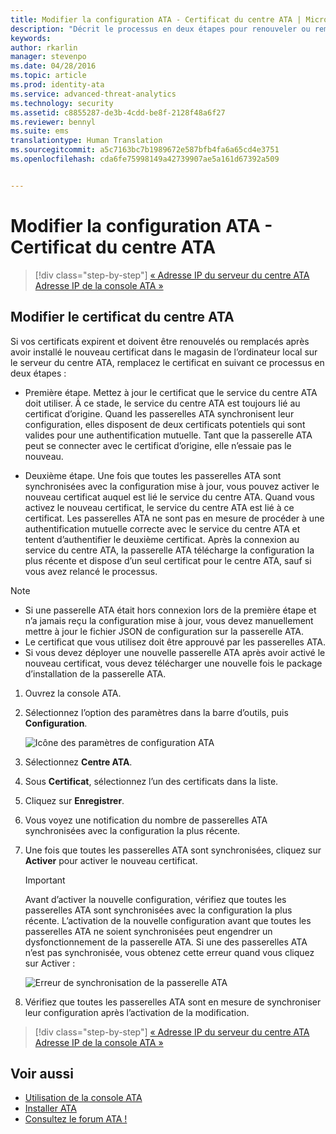 ```yaml
---
title: Modifier la configuration ATA - Certificat du centre ATA | Microsoft ATA
description: "Décrit le processus en deux étapes pour renouveler ou remplacer le certificat dans le magasin de l’ordinateur local sur le serveur du centre ATA."
keywords: 
author: rkarlin
manager: stevenpo
ms.date: 04/28/2016
ms.topic: article
ms.prod: identity-ata
ms.service: advanced-threat-analytics
ms.technology: security
ms.assetid: c8855287-de3b-4cdd-be8f-2128f48a6f27
ms.reviewer: bennyl
ms.suite: ems
translationtype: Human Translation
ms.sourcegitcommit: a5c7163bc7b1989672e587bfb4fa6a65cd4e3751
ms.openlocfilehash: cda6fe75998149a42739907ae5a161d67392a509


---
```


# Modifier la configuration ATA - Certificat du centre ATA

>[!div class="step-by-step"]
[« Adresse IP du serveur du centre ATA](modifying-ata-config-centerip.md)
[Adresse IP de la console ATA »](modifying-ata-config-consoleip.md)

## Modifier le certificat du centre ATA
Si vos certificats expirent et doivent être renouvelés ou remplacés après avoir installé le nouveau certificat dans le magasin de l’ordinateur local sur le serveur du centre ATA, remplacez le certificat en suivant ce processus en deux étapes :

-   Première étape. Mettez à jour le certificat que le service du centre ATA doit utiliser. À ce stade, le service du centre ATA est toujours lié au certificat d’origine. Quand les passerelles ATA synchronisent leur configuration, elles disposent de deux certificats potentiels qui sont valides pour une authentification mutuelle. Tant que la passerelle ATA peut se connecter avec le certificat d’origine, elle n’essaie pas le nouveau.

-   Deuxième étape. Une fois que toutes les passerelles ATA sont synchronisées avec la configuration mise à jour, vous pouvez activer le nouveau certificat auquel est lié le service du centre ATA. Quand vous activez le nouveau certificat, le service du centre ATA est lié à ce certificat. Les passerelles ATA ne sont pas en mesure de procéder à une authentification mutuelle correcte avec le service du centre ATA et tentent d’authentifier le deuxième certificat. Après la connexion au service du centre ATA, la passerelle ATA télécharge la configuration la plus récente et dispose d’un seul certificat pour le centre ATA, sauf si vous avez relancé le processus.

> [!NOTE]
> -   Si une passerelle ATA était hors connexion lors de la première étape et n’a jamais reçu la configuration mise à jour, vous devez manuellement mettre à jour le fichier JSON de configuration sur la passerelle ATA.
> -   Le certificat que vous utilisez doit être approuvé par les passerelles ATA.
> -   Si vous devez déployer une nouvelle passerelle ATA après avoir activé le nouveau certificat, vous devez télécharger une nouvelle fois le package d’installation de la passerelle ATA.

1.  Ouvrez la console ATA.

2.  Sélectionnez l’option des paramètres dans la barre d’outils, puis **Configuration**.

    ![Icône des paramètres de configuration ATA](media/ATA-config-icon.JPG)

3.  Sélectionnez **Centre ATA**.

4.  Sous **Certificat**, sélectionnez l’un des certificats dans la liste.

5.  Cliquez sur **Enregistrer**.

6.  Vous voyez une notification du nombre de passerelles ATA synchronisées avec la configuration la plus récente.

7.  Une fois que toutes les passerelles ATA sont synchronisées, cliquez sur **Activer** pour activer le nouveau certificat.
    >[!IMPORTANT]
    >Avant d’activer la nouvelle configuration, vérifiez que toutes les passerelles ATA sont synchronisées avec la configuration la plus récente. L’activation de la nouvelle configuration avant que toutes les passerelles ATA ne soient synchronisées peut engendrer un dysfonctionnement de la passerelle ATA. Si une des passerelles ATA n’est pas synchronisée, vous obtenez cette erreur quand vous cliquez sur Activer :
    >
    >    ![Erreur de synchronisation de la passerelle ATA](media/ataGW-not-synced.png)

8.  Vérifiez que toutes les passerelles ATA sont en mesure de synchroniser leur configuration après l’activation de la modification.

>[!div class="step-by-step"]
[« Adresse IP du serveur du centre ATA](modifying-ata-config-centerip.md)
[Adresse IP de la console ATA »](modifying-ata-config-consoleip.md)

## Voir aussi
- [Utilisation de la console ATA](working-with-ata-console.md)
- [Installer ATA](install-ata.md)
- [Consultez le forum ATA !](https://social.technet.microsoft.com/Forums/security/home?forum=mata)



<!--HONumber=Jul16_HO3-->


